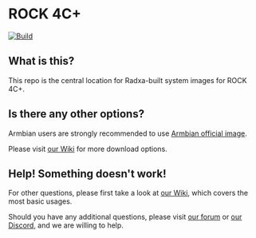 # ROCK 4C+
[![Build](https://github.com/radxa-build/rock-4c-plus/actions/workflows/build.yml/badge.svg)](https://github.com/radxa-build/rock-4c-plus/actions/workflows/build.yml)

## What is this?

This repo is the central location for Radxa-built system images for ROCK 4C+.

## Is there any other options?

Armbian users are strongly recommended to use [Armbian official image](https://www.armbian.com/rockpi4/).

Please visit [our Wiki](https://wiki.radxa.com/Rock4/downloads) for more download options.

## Help! Something doesn't work!

For other questions, please first take a look at [our Wiki](https://wiki.radxa.com/Rock4), which covers the most basic usages.

Should you have any additional questions, please visit [our forum](https://forum.radxa.com/) or [our Discord](https://rock.sh/go), and we are willing to help.
